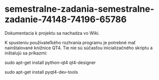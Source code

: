 # semestralne-zadania-semestralne-zadanie-74148-74196-65786

Dokumentacia k projektu sa nachadza vo Wiki.

K spusteniu používateľkého rozhrania programu je potrebné mať nainštalované knižnice QT4. Tie nie sú súčasťou inicializačného skriptu a inštalujú sa príkazmi:

sudo apt-get install python-qt4 qt4-designer

sudo apt-get install pyqt4-dev-tools
